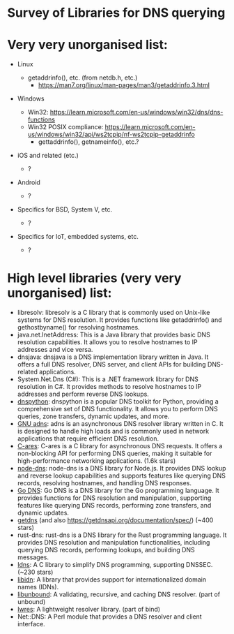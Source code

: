 # Survey of Libraries for DNS querying



# Very very unorganised list:

* Linux
  - getaddrinfo(), etc. (from netdb.h, etc.)
    * https://man7.org/linux/man-pages/man3/getaddrinfo.3.html


* Windows
  - Win32: https://learn.microsoft.com/en-us/windows/win32/dns/dns-functions
  - Win32 POSIX compliance: https://learn.microsoft.com/en-us/windows/win32/api/ws2tcpip/nf-ws2tcpip-getaddrinfo
    * gettaddrinfo(), getnameinfo(), etc.?

* iOS and related (etc.)
  - ?

* Android
  - ?

* Specifics for BSD, System V, etc.
  - ?

* Specifics for IoT, embedded systems, etc.
  - ?

# High level libraries (very very unorganised) list:
  - libresolv: libresolv is a C library that is commonly used on Unix-like systems for DNS resolution. It provides functions like getaddrinfo() and gethostbyname() for resolving hostnames.
  - java.net.InetAddress: This is a Java library that provides basic DNS resolution capabilities. It allows you to resolve hostnames to IP addresses and vice versa.
  - dnsjava: dnsjava is a DNS implementation library written in Java. It offers a full DNS resolver, DNS server, and client APIs for building DNS-related applications.
  - System.Net.Dns (C#): This is a .NET framework library for DNS resolution in C#. It provides methods to resolve hostnames to IP addresses and perform reverse DNS lookups.
  - [dnspython](https://github.com/rthalley/dnspython): dnspython is a popular DNS toolkit for Python, providing a comprehensive set of DNS functionality. It allows you to perform DNS queries, zone transfers, dynamic updates, and more.
  - [GNU adns](https://www.chiark.greenend.org.uk/ucgi/~ianmdlvl/git/adns.git/): adns is an asynchronous DNS resolver library written in C. It is designed to handle high loads and is commonly used in network applications that require efficient DNS resolution.
  - [C-ares](https://c-ares.org/): C-ares is a C library for asynchronous DNS requests. It offers a non-blocking API for performing DNS queries, making it suitable for high-performance networking applications. (1.6k stars)
  - [node-dns](https://nodejs.org/api/dns.html): node-dns is a DNS library for Node.js. It provides DNS lookup and reverse lookup capabilities and supports features like querying DNS records, resolving hostnames, and handling DNS responses.
  - [Go DNS](https://github.com/miekg/dns): Go DNS is a DNS library for the Go programming language. It provides functions for DNS resolution and manipulation, supporting features like querying DNS records, performing zone transfers, and dynamic updates.
  - [getdns](https://getdnsapi.net) (and also https://getdnsapi.org/documentation/spec/) (~400 stars)
  - rust-dns: rust-dns is a DNS library for the Rust programming language. It provides DNS resolution and manipulation functionalities, including querying DNS records, performing lookups, and building DNS messages.
  - [ldns](https://www.nlnetlabs.nl/projects/ldns/about/): A C library to simplify DNS programming, supporting DNSSEC. (~230 stars)
  - [libidn](https://www.gnu.org/software/libidn/): A library that provides support for internationalized domain names (IDNs).
  - [libunbound](https://github.com/NLnetLabs/unbound/blob/master/libunbound): A validating, recursive, and caching DNS resolver. (part of unbound)
  - [lwres](https://github.com/pspacek/bind/blob/master/doc/design/lwres): A lightweight resolver library. (part of bind)
  - Net::DNS: A Perl module that provides a DNS resolver and client interface.
